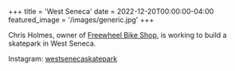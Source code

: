+++
title = 'West Seneca'
date = 2022-12-20T00:00:00-04:00
featured_image = '/images/generic.jpg'
+++

Chris Holmes, owner of [Freewheel Bike Shop](https://www.instagram.com/freewheel_bike_shop/), is working to build a skatepark in West Seneca.

Instagram: [westsenecaskatepark](https://www.instagram.com/westsenecaskatepark/)
